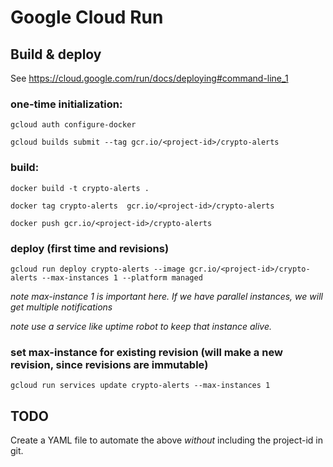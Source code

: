 # Google Cloud Run

## Build & deploy

See https://cloud.google.com/run/docs/deploying#command-line_1

### one-time initialization:
```gcloud auth configure-docker```

```gcloud builds submit --tag gcr.io/<project-id>/crypto-alerts```

### build:
```docker build -t crypto-alerts .```

```docker tag crypto-alerts  gcr.io/<project-id>/crypto-alerts```

```docker push gcr.io/<project-id>/crypto-alerts```
  
### deploy (first time and revisions)
```gcloud run deploy crypto-alerts --image gcr.io/<project-id>/crypto-alerts --max-instances 1 --platform managed```

*note max-instance 1 is important here. If we have parallel instances, we will get multiple notifications*

*note use a service like uptime robot to keep that instance alive.*

### set max-instance for existing revision (will make a new revision, since revisions are immutable)
```gcloud run services update crypto-alerts --max-instances 1```

## TODO

Create a YAML file to automate the above *without* including the project-id in git.